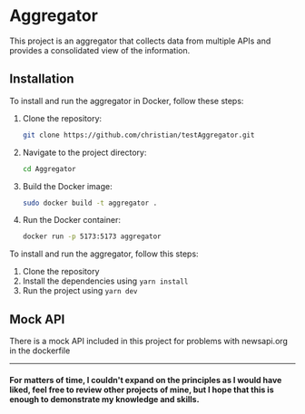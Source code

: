 # Aggregator

This project is an aggregator that collects data from multiple APIs and provides a consolidated view of the information.

## Installation


To install and run the aggregator in Docker, follow these steps:

1. Clone the repository:

    ```bash
    git clone https://github.com/christian/testAggregator.git
    ```

2. Navigate to the project directory:

    ```bash
    cd Aggregator
    ```

3. Build the Docker image:

    ```bash
    sudo docker build -t aggregator .
    ```

4. Run the Docker container:

    ```bash
    docker run -p 5173:5173 aggregator
    ```

To install and run the aggregator, follow this steps: 

1. Clone the repository
2. Install the dependencies using `yarn install`
3. Run the project using `yarn dev`


## Mock API

There is a mock API included in this project for problems with newsapi.org in the dockerfile

--- 

#### For matters of time, I couldn't expand on the principles as I would have liked, feel free to review other projects of mine, but I hope that this is enough to demonstrate my knowledge and skills.
